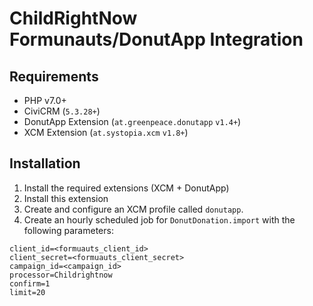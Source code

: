 # ChildRightNow Formunauts/DonutApp Integration

## Requirements

* PHP v7.0+
* CiviCRM (``5.3.28+``)
* DonutApp Extension (``at.greenpeace.donutapp`` ``v1.4+``)
* XCM Extension (``at.systopia.xcm`` ``v1.8+``)

## Installation

1. Install the required extensions (XCM + DonutApp)
1. Install this extension
1. Create and configure an XCM profile called ``donutapp``.
2. Create an hourly scheduled job for ``DonutDonation.import`` with the following parameters:
```
client_id=<formuauts_client_id>
client_secret=<formuauts_client_secret>
campaign_id=<campaign_id>
processor=Childrightnow
confirm=1
limit=20
```